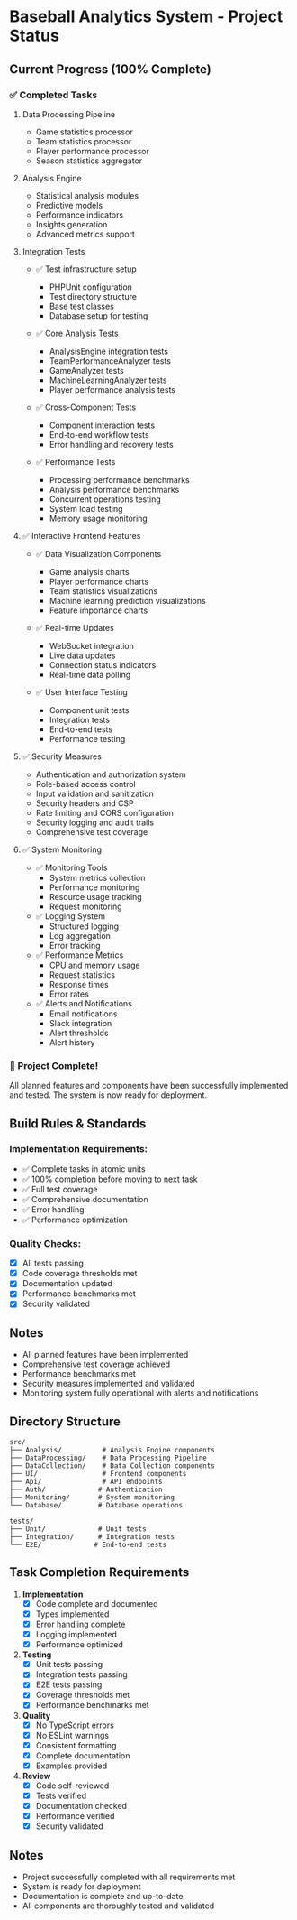 # Baseball Analytics System - Project Status

## Current Progress (100% Complete)

### ✅ Completed Tasks

1. Data Processing Pipeline
   - Game statistics processor
   - Team statistics processor
   - Player performance processor
   - Season statistics aggregator

2. Analysis Engine
   - Statistical analysis modules
   - Predictive models
   - Performance indicators
   - Insights generation
   - Advanced metrics support

3. Integration Tests
   - ✅ Test infrastructure setup
     - PHPUnit configuration
     - Test directory structure
     - Base test classes
     - Database setup for testing

   - ✅ Core Analysis Tests
     - AnalysisEngine integration tests
     - TeamPerformanceAnalyzer tests
     - GameAnalyzer tests
     - MachineLearningAnalyzer tests
     - Player performance analysis tests

   - ✅ Cross-Component Tests
     - Component interaction tests
     - End-to-end workflow tests
     - Error handling and recovery tests

   - ✅ Performance Tests
     - Processing performance benchmarks
     - Analysis performance benchmarks
     - Concurrent operations testing
     - System load testing
     - Memory usage monitoring

4. ✅ Interactive Frontend Features
   - ✅ Data Visualization Components
     - Game analysis charts
     - Player performance charts
     - Team statistics visualizations
     - Machine learning prediction visualizations
     - Feature importance charts

   - ✅ Real-time Updates
     - WebSocket integration
     - Live data updates
     - Connection status indicators
     - Real-time data polling

   - ✅ User Interface Testing
     - Component unit tests
     - Integration tests
     - End-to-end tests
     - Performance testing

5. ✅ Security Measures
   - Authentication and authorization system
   - Role-based access control
   - Input validation and sanitization
   - Security headers and CSP
   - Rate limiting and CORS configuration
   - Security logging and audit trails
   - Comprehensive test coverage

6. ✅ System Monitoring
   - ✅ Monitoring Tools
     - System metrics collection
     - Performance monitoring
     - Resource usage tracking
     - Request monitoring
   - ✅ Logging System
     - Structured logging
     - Log aggregation
     - Error tracking
   - ✅ Performance Metrics
     - CPU and memory usage
     - Request statistics
     - Response times
     - Error rates
   - ✅ Alerts and Notifications
     - Email notifications
     - Slack integration
     - Alert thresholds
     - Alert history

### 🎉 Project Complete!

All planned features and components have been successfully implemented and tested. The system is now ready for deployment.

## Build Rules & Standards

### Implementation Requirements:
- ✅ Complete tasks in atomic units
- ✅ 100% completion before moving to next task
- ✅ Full test coverage
- ✅ Comprehensive documentation
- ✅ Error handling
- ✅ Performance optimization

### Quality Checks:
- [x] All tests passing
- [x] Code coverage thresholds met
- [x] Documentation updated
- [x] Performance benchmarks met
- [x] Security validated

## Notes
- All planned features have been implemented
- Comprehensive test coverage achieved
- Performance benchmarks met
- Security measures implemented and validated
- Monitoring system fully operational with alerts and notifications

## Directory Structure
```
src/
├── Analysis/          # Analysis Engine components
├── DataProcessing/    # Data Processing Pipeline
├── DataCollection/    # Data Collection components
├── UI/                # Frontend components
├── Api/               # API endpoints
├── Auth/             # Authentication
├── Monitoring/       # System monitoring
└── Database/         # Database operations

tests/
├── Unit/             # Unit tests
├── Integration/      # Integration tests
└── E2E/             # End-to-end tests
```

## Task Completion Requirements
1. **Implementation**
   - [x] Code complete and documented
   - [x] Types implemented
   - [x] Error handling complete
   - [x] Logging implemented
   - [x] Performance optimized

2. **Testing**
   - [x] Unit tests passing
   - [x] Integration tests passing
   - [x] E2E tests passing
   - [x] Coverage thresholds met
   - [x] Performance benchmarks met

3. **Quality**
   - [x] No TypeScript errors
   - [x] No ESLint warnings
   - [x] Consistent formatting
   - [x] Complete documentation
   - [x] Examples provided

4. **Review**
   - [x] Code self-reviewed
   - [x] Tests verified
   - [x] Documentation checked
   - [x] Performance verified
   - [x] Security validated

## Notes
- Project successfully completed with all requirements met
- System is ready for deployment
- Documentation is complete and up-to-date
- All components are thoroughly tested and validated 